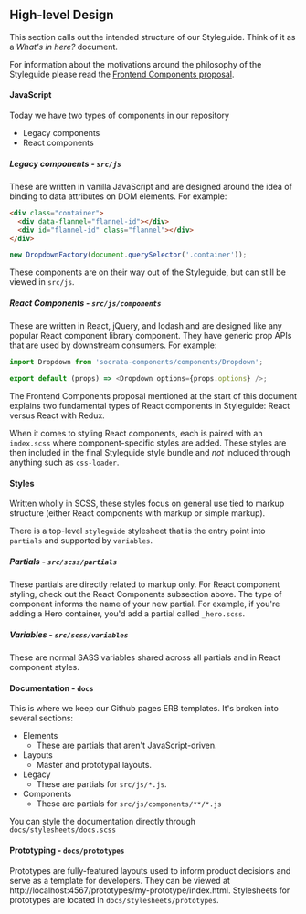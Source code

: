 ## High-level Design
This section calls out the intended structure of our Styleguide. Think of it as a _What's in here?_ document.

For information about the motivations around the philosophy of the Styleguide please read the [Frontend Components proposal](https://docs.google.com/document/d/1iozeArAm1QMDzZxMSmkBlJzyczGOQhV6MBfiNLbXpQ0).

#### JavaScript
Today we have two types of components in our repository
- Legacy components
- React components

##### Legacy components - `src/js`
These are written in vanilla JavaScript and are designed around the idea of binding to data attributes on DOM elements.
For example:
```html
<div class="container">
  <div data-flannel="flannel-id"></div>
  <div id="flannel-id" class="flannel"></div>
</div>
```
```js
new DropdownFactory(document.querySelector('.container'));
```
These components are on their way out of the Styleguide, but can still be viewed in `src/js`.

##### React Components - `src/js/components`
These are written in React, jQuery, and lodash and are designed like any popular React component library component. They have generic prop APIs that are used by downstream consumers.
For example:
```js
import Dropdown from 'socrata-components/components/Dropdown';

export default (props) => <Dropdown options={props.options} />;
```
The Frontend Components proposal mentioned at the start of this document explains two fundamental types of React components in Styleguide: React versus React with Redux.

When it comes to styling React components, each is paired with an `index.scss` where component-specific styles are added. These styles are then included in the final Styleguide style bundle and _not_ included through anything such as `css-loader`.

#### Styles
Written wholly in SCSS, these styles focus on general use tied to markup structure (either React components with markup or simple markup).

There is a top-level `styleguide` stylesheet that is the entry point into `partials` and supported by `variables`.

##### Partials - `src/scss/partials`
These partials are directly related to markup only. For React component styling, check out the React Components subsection above. The type of component informs the name of your new partial. For example, if you're adding a Hero container, you'd add a partial called `_hero.scss`.

##### Variables - `src/scss/variables`
These are normal SASS variables shared across all partials and in React component styles.

#### Documentation - `docs`
This is where we keep our Github pages ERB templates. It's broken into several sections:
- Elements
  - These are partials that aren't JavaScript-driven.
- Layouts
  - Master and prototypal layouts.
- Legacy
  - These are partials for `src/js/*.js`.
- Components
  - These are partials for `src/js/components/**/*.js`

You can style the documentation directly through `docs/stylesheets/docs.scss`

#### Prototyping - `docs/prototypes`
Prototypes are fully-featured layouts used to inform product decisions and serve as a template for developers. They can be viewed at http://localhost:4567/prototypes/my-prototype/index.html.
Stylesheets for prototypes are located in `docs/stylesheets/prototypes`.
